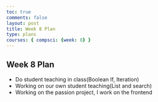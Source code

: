 ```yaml
---
toc: true
comments: false
layout: post
title: Week 8 Plan 
type: plans
courses: { compsci: {week: 8} }
---
```


## Week 8 Plan
- Do student teaching in class(Boolean If, Iteration)
- Working on our own student teaching(List and search)
- Working on the passion project, I work on the frontend
